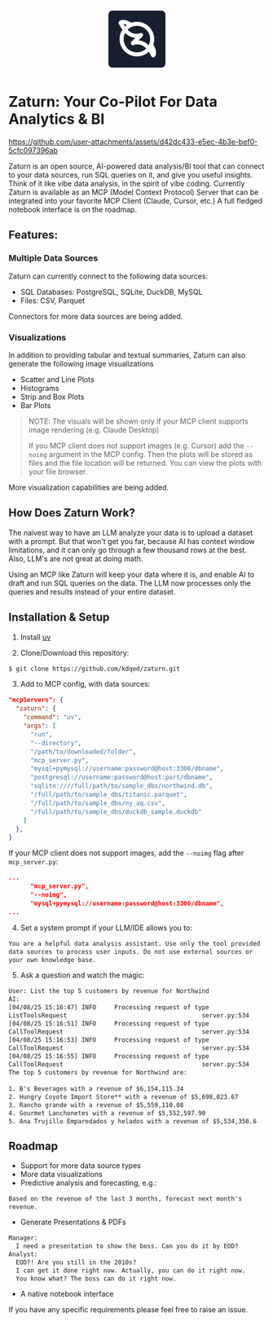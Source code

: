 <p align="center">
  <img src="brand/logo.png" width="128" height="128">
</p>

# Zaturn: Your Co-Pilot For Data Analytics & BI

https://github.com/user-attachments/assets/d42dc433-e5ec-4b3e-bef0-5cfc097396ab

Zaturn is an open source, AI-powered data analysis/BI tool that can connect to your data sources, run SQL queries on it, and give you useful insights. Think of it like vibe data analysis, in the spirit of vibe coding. Currently Zaturn is available as an MCP (Model Context Protocol) Server that can be integrated into your favorite MCP Client (Claude, Cursor, etc.) A full fledged notebook interface is on the roadmap.

## Features:

### Multiple Data Sources 
Zaturn can currently connect to the following data sources: 
- SQL Databases: PostgreSQL, SQLite, DuckDB, MySQL
- Files: CSV, Parquet

Connectors for more data sources are being added.

### Visualizations
In addition to providing tabular and textual summaries, Zaturn can also generate the following image visualizations

- Scatter and Line Plots
- Histograms
- Strip and Box Plots
- Bar Plots

> NOTE: The visuals will be shown only if your MCP client supports image rendering (e.g. Claude Desktop)
> 
> If you MCP client does not support images (e.g. Cursor) add the `--noimg` argument in the MCP config. Then the plots will be stored as files and the file location will be returned. You can view the plots with your file browser.

More visualization capabilities are being added.


## How Does Zaturn Work?

The naivest way to have an LLM analyze your data is to upload a dataset with a prompt. But that won't get you far, because AI has context window limitations, and it can only go through a few thousand rows at the best. Also, LLM's are not great at doing math.

Using an MCP like Zaturn will keep your data where it is, and enable AI to draft and run SQL queries on the data. The LLM now processes only the queries and results instead of your entire dataset.

## Installation & Setup
1. Install [uv](https://docs.astral.sh/uv/getting-started/installation/#installation-methods)

2. Clone/Download this repository:
```bash
$ git clone https://github.com/kdqed/zaturn.git
```

3. Add to MCP config, with data sources:
```json
"mcpServers": {
  "zaturn": {
    "command": "uv",
    "args": [
      "run",
      "--directory",
      "/path/to/downloaded/folder",
      "mcp_server.py",
      "mysql+pymysql://username:password@host:3306/dbname",
      "postgresql://username:password@host:port/dbname",
      "sqlite:////full/path/to/sample_dbs/northwind.db",
      "/full/path/to/sample_dbs/titanic.parquet",
      "/full/path/to/sample_dbs/ny_aq.csv",
      "/full/path/to/sample_dbs/duckdb_sample.duckdb"
    ]
  },
}
```

If your MCP client does not support images, add the `--noimg` flag after `mcp_server.py`:
```json
...
      "mcp_server.py",
      "--noimg",
      "mysql+pymysql://username:password@host:3306/dbname",
...
```


4. Set a system prompt if your LLM/IDE allows you to:
```
You are a helpful data analysis assistant. Use only the tool provided data sources to process user inputs. Do not use external sources or your own knowledge base.
```

5. Ask a question and watch the magic:
```
User: List the top 5 customers by revenue for Northwind
AI: 
[04/08/25 15:16:47] INFO     Processing request of type ListToolsRequest                                     server.py:534
[04/08/25 15:16:51] INFO     Processing request of type CallToolRequest                                      server.py:534
[04/08/25 15:16:53] INFO     Processing request of type CallToolRequest                                      server.py:534
[04/08/25 15:16:55] INFO     Processing request of type CallToolRequest                                      server.py:534
The top 5 customers by revenue for Northwind are:

1. B's Beverages with a revenue of $6,154,115.34
2. Hungry Coyote Import Store** with a revenue of $5,698,023.67
3. Rancho grande with a revenue of $5,559,110.08
4. Gourmet Lanchonetes with a revenue of $5,552,597.90
5. Ana Trujillo Emparedados y helados with a revenue of $5,534,356.6
```

## Roadmap

- Support for more data source types
- More data visualizations
- Predictive analysis and forecasting, e.g.:
```
Based on the revenue of the last 3 months, forecast next month's revenue.
```
- Generate Presentations & PDFs
```
Manager: 
  I need a presentation to show the boss. Can you do it by EOD?
Analyst: 
  EOD?! Are you still in the 2010s? 
  I can get it done right now. Actually, you can do it right now.
  You know what? The boss can do it right now.
```
- A native notebook interface 

If you have any specific requirements please feel free to raise an issue.

